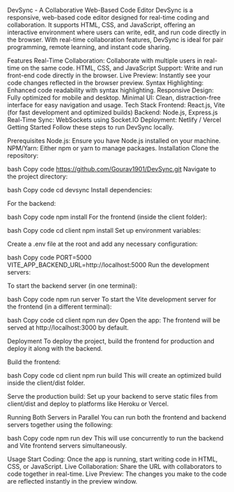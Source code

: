DevSync - A Collaborative Web-Based Code Editor
DevSync is a responsive, web-based code editor designed for real-time coding and collaboration. It supports HTML, CSS, and JavaScript, offering an interactive environment where users can write, edit, and run code directly in the browser. With real-time collaboration features, DevSync is ideal for pair programming, remote learning, and instant code sharing.

Features
Real-Time Collaboration: Collaborate with multiple users in real-time on the same code.
HTML, CSS, and JavaScript Support: Write and run front-end code directly in the browser.
Live Preview: Instantly see your code changes reflected in the browser preview.
Syntax Highlighting: Enhanced code readability with syntax highlighting.
Responsive Design: Fully optimized for mobile and desktop.
Minimal UI: Clean, distraction-free interface for easy navigation and usage.
Tech Stack
Frontend: React.js, Vite (for fast development and optimized builds)
Backend: Node.js, Express.js
Real-Time Sync: WebSockets using Socket.IO
Deployment: Netlify / Vercel 
Getting Started
Follow these steps to run DevSync locally.

Prerequisites
Node.js: Ensure you have Node.js installed on your machine.
NPM/Yarn: Either npm or yarn to manage packages.
Installation
Clone the repository:

bash
Copy code
https://github.com/Gourav1901/DevSync.git
Navigate to the project directory:

bash
Copy code
cd devsync
Install dependencies:

For the backend:

bash
Copy code
npm install
For the frontend (inside the client folder):

bash
Copy code
cd client
npm install
Set up environment variables:

Create a .env file at the root and add any necessary configuration:

bash
Copy code
PORT=5000
VITE_APP_BACKEND_URL=http://localhost:5000
Run the development servers:

To start the backend server (in one terminal):

bash
Copy code
npm run server
To start the Vite development server for the frontend (in a different terminal):

bash
Copy code
cd client
npm run dev
Open the app: The frontend will be served at http://localhost:3000 by default.

Deployment
To deploy the project, build the frontend for production and deploy it along with the backend.

Build the frontend:

bash
Copy code
cd client
npm run build
This will create an optimized build inside the client/dist folder.

Serve the production build: Set up your backend to serve static files from client/dist and deploy to platforms like Heroku or Vercel.

Running Both Servers in Parallel
You can run both the frontend and backend servers together using the following:

bash
Copy code
npm run dev
This will use concurrently to run the backend and Vite frontend servers simultaneously.

Usage
Start Coding: Once the app is running, start writing code in HTML, CSS, or JavaScript.
Live Collaboration: Share the URL with collaborators to code together in real-time.
Live Preview: The changes you make to the code are reflected instantly in the preview window.
